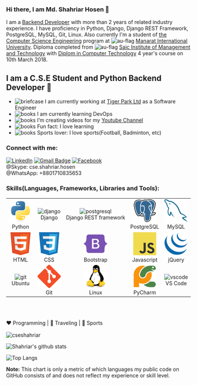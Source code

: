### Hi there, I am Md. Shahriar Hosen 👋

I am a <a href="https://www.google.com/search?q=Backend+developer">Backend Developer</a> with more than 2 years of related industry experience. I have proficiency in Python, Django, Django REST Framework, PostgreSQL, MySQL, Git, Linux. Also currently I'm a student of <a href="https://www.google.com/search?q=Computer+Science+Engineering">the Computer Science Engineering</a> program at <img alt="au-flag" height=16px src="https://www.svgrepo.com/show/56332/bangladesh.svg"/> <a href="https://manarat.ac.bd/academics/academic-syllabus/cse/">Manarat International University</a>. Diploma completed from <img alt="au-flag" height=16px src="https://www.svgrepo.com/show/56332/bangladesh.svg"/> <a href="https://www.simt.edu.bd/">Saic Institute of Management and Technology</a> with <a href="https://www.simt.edu.bd/course/computer-technology/">Diplom in Computer Technology</a> 4 year's course on 10th March 2018.

## I am a C.S.E Student and Python Backend Developer 👋

- <img alt="briefcase" height=16px src="https://www.svgrepo.com/show/29670/briefcase.svg"/> I am currently working at [Tiger Park Ltd][jobwebsite] as a Software Engineer
- <img alt="books" height=16px src="https://www.svgrepo.com/show/230297/books-book.svg"/> I am currently learning DevOps
- <img alt="books" height=16px src="https://www.svgrepo.com/show/230297/books-book.svg"/> I’m creating videos for my <a href="https://www.youtube.com/channel/UCPBtm-c6g5vLKqFJGOGc6NQ/featured">Youtube Channel</a>
- <img alt="books" height=16px src="https://www.svgrepo.com/show/5335/crowd-funding.svg"/> Fun fact: I love learning
- <img alt="books" height=16px src="https://www.svgrepo.com/show/11193/sports-balls.svg"/> Sports lover: I love sports(Football, Badminton, etc)


### Connect with me:

<a href="https://www.linkedin.com/in/cseshahriar/" target="_blank"><img src="https://img.shields.io/badge/LinkedIn-%230077B5.svg?&style=flat-square&logo=linkedin&logoColor=white" alt="LinkedIn"></a>
[![Gmail Badge](https://img.shields.io/badge/-Gmail-c14438?style=flat-square&logo=Gmail&logoColor=white&link=mailto:cse.shahriar.hosen@gmail.com)](mailto:cse.shahriar.hosen@gmail.com)
<a href="https://www.facebook.com/cse.shahriar.hosen" target="_blank"><img src="https://img.shields.io/badge/Facebook-%231877F2.svg?&style=flat-square&logo=facebook&logoColor=white" alt="Facebook"></a>
<br>
@Skype: cse.shahriar.hosen<br>
@WhatsApp: +8801710835653
<br/>

### Skills(Languages, Frameworks, Libraries and Tools):

<table>
  <tr>
    <td align="center">
      <img alt="python" height=64px src="https://raw.githubusercontent.com/devicons/devicon/master/icons/python/python-original.svg">
      <br>Python
    </td>
    <td align="center">
      <img alt="django" height=64px src="https://cdn.worldvectorlogo.com/logos/django.svg">
      <br>Django
    </td>
    <td align="center">
      <img alt="postgresql" height=64px src="https://www.django-rest-framework.org/img/logo.png">
      <br>Django REST framework
    </td>
    <td align="center">
      <img alt="postgresql" height=64px src="https://raw.githubusercontent.com/devicons/devicon/master/icons/postgresql/postgresql-original.svg">
      <br>PostgreSQL
    </td>
    <td align="center">
      <img alt="mysql" height=64px src="https://raw.githubusercontent.com/devicons/devicon/master/icons/mysql/mysql-original.svg">
      <br>MySQL
    </td>
  </tr>
  
   <tr>
     <td align="center">
      <img alt="html" height=64px src="https://raw.githubusercontent.com/devicons/devicon/master/icons/html5/html5-original.svg">
      <br>HTML
    </td>
     <td align="center">
      <img alt="css" height=64px src="https://raw.githubusercontent.com/devicons/devicon/master/icons/css3/css3-original.svg">
      <br>CSS
    </td>
    <td align="center">
      <img alt="bootstrap" height=64px src="https://raw.githubusercontent.com/devicons/devicon/master/icons/bootstrap/bootstrap-plain.svg">
      <br>Bootstrap
    </td>
    <td align="center">
      <img alt="javascript" height=64px src="https://raw.githubusercontent.com/devicons/devicon/master/icons/javascript/javascript-original.svg">
      <br>Javascript
    </td>
    <td align="center">
      <img alt="jquery" height=64px src="https://raw.githubusercontent.com/devicons/devicon/master/icons/jquery/jquery-original.svg">
      <br>jQuery
    </td>
  </tr>
  
  <tr>
     <td align="center">
      <img alt="git" height=64px src="https://seeklogo.com/images/U/ubuntu-logo-8FDEC6A07B-seeklogo.com.png">
      <br>Ubuntu
    </td>
    <td align="center">
      <img alt="git" height=64px src="https://raw.githubusercontent.com/devicons/devicon/master/icons/git/git-original.svg">
      <br>Git
    </td>
    <td align="center">
      <img alt="linux" height=64px src="https://raw.githubusercontent.com/devicons/devicon/master/icons/linux/linux-original.svg">
      <br>Linux
    </td>
    <td align="center">
      <img alt="pycharm" height=64px src="https://raw.githubusercontent.com/devicons/devicon/master/icons/pycharm/pycharm-original.svg">
      <br>PyCharm
    </td>
    <td align="center">
      <img alt="vscode" height=64px src="https://upload.wikimedia.org/wikipedia/commons/9/9a/Visual_Studio_Code_1.35_icon.svg">
      <br>VS Code
    </td>
  </tr>
</table>

<br/>
<br/>

:heart: Programming | :blue_heart: Traveling | :black_heart: Sports
<br/>

<img style="width: 50%;" align="center" src="https://github-readme-streak-stats.herokuapp.com/?user=cseshahriar&count_private=true" alt="cseshahriar"/>


![Shahriar's github stats](https://github-readme-stats.vercel.app/api?username=cseshahriar&show_icons=true&hide_border=true&count_private=true)
 
![Top Langs](https://github-readme-stats.vercel.app/api/top-langs/?username=cseshahriar&hide=php,java,javascript,css&langs_count=20)

<b>Note:</b> This chart is only a metric of which languages my public code on GitHub consists of and does not reflect my experience or skill level.

[cseshahriar]: https://github.com/cseshahriar
[jobwebsite]: https://tiger-park.com/
[website]: https://github.com/cseshahriar
[youtube]: https://www.youtube.com/channel/UCPBtm-c6g5vLKqFJGOGc6NQ/
[instagram]: https://github.com/cseshahriar
[linkedin]: https://github.com/cseshahriar
